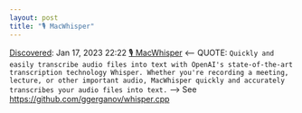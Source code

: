 ```yaml
---
layout: post
title: "🎙️ MacWhisper"
---
```

[Discovered](http://rolandtanglao.com/2020/07/29/p1-blogthis-checkvist-list-links-to-blog/): Jan 17, 2023 22:22 [🎙️ MacWhisper](https://goodsnooze.gumroad.com/l/macwhisper) <-- QUOTE: `Quickly and easily transcribe audio files into text with OpenAI's state-of-the-art transcription technology Whisper. Whether you're recording a meeting, lecture, or other important audio, MacWhisper quickly and accurately transcribes your audio files into text.` --> See https://github.com/ggerganov/whisper.cpp

